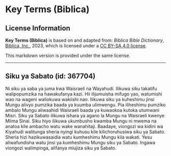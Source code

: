# Key Terms (Biblica)

## License Information

**Key Terms (Biblica)** is based on and adapted from: _Biblica Bible Dictionary_, [Biblica, Inc.](https://www.biblica.com/), 2023, which is licensed under a [CC BY-SA 4.0 license](https://creativecommons.org/licenses/by-sa/4.0/legalcode.en).

This markdown version is provided under the same license.



--------------------------------

## Siku ya Sabato (id: 367704)

Ni siku ya saba ya juma kwa Waisraeli na Wayahudi. Ilikuwa siku takatifu walipopumzika na hawakufanya kazi. Hii ilijumuisha mifugo yao, watumishi wao na wageni waliokuwa wakiishi nao. Ilikuwa siku ya kuheshimu jinsi Mungu alivyo pumzika baada ya kuumba ulimwengu. Pia iliheshimu pumziko ambalo Mungu aliwaahidi Waisraeli baada ya kuwaokoa kutoka utumwani Misri. Siku ya Sabato ilikuwa ishara ya agano la Mungu na Waisraeli kwenye Mlima Sinai. Siku hiyo ilikuwa ukumbusho kwamba Mungu ni mwema na anatoa kile ambacho watu wake wanahitaji. Baadaye, viongozi wa kidini wa Kiyahudi walitunga sheria nyingi kuhusu kile kilichoruhusiwa siku ya Sabato. Sheria hizi hazikuwasaidia watu kumheshimu Mungu kila wakati. Yesu aliwafundisha watu jinsi ya kumheshimu Mungu siku ya Sabato. Ingawa viongozi walimpinga, alifanya miujiza siku ya Sabato.


